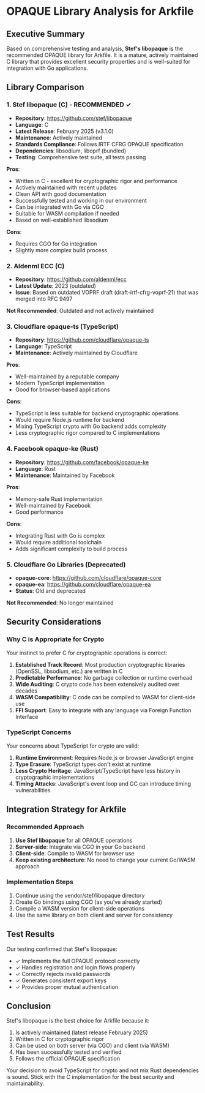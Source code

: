 # OPAQUE Library Analysis for Arkfile

## Executive Summary

Based on comprehensive testing and analysis, **Stef's libopaque** is the recommended OPAQUE library for Arkfile. It is a mature, actively maintained C library that provides excellent security properties and is well-suited for integration with Go applications.

## Library Comparison

### 1. Stef libopaque (C) - RECOMMENDED ✓
- **Repository**: https://github.com/stef/libopaque
- **Language**: C
- **Latest Release**: February 2025 (v3.1.0)
- **Maintenance**: Actively maintained
- **Standards Compliance**: Follows IRTF CFRG OPAQUE specification
- **Dependencies**: libsodium, liboprf (bundled)
- **Testing**: Comprehensive test suite, all tests passing

**Pros**:
- Written in C - excellent for cryptographic rigor and performance
- Actively maintained with recent updates
- Clean API with good documentation
- Successfully tested and working in our environment
- Can be integrated with Go via CGO
- Suitable for WASM compilation if needed
- Based on well-established libsodium

**Cons**:
- Requires CGO for Go integration
- Slightly more complex build process

### 2. Aldenml ECC (C)
- **Repository**: https://github.com/aldenml/ecc
- **Latest Update**: 2023 (outdated)
- **Issue**: Based on outdated VOPRF draft (draft-irtf-cfrg-voprf-21) that was merged into RFC 9497

**Not Recommended**: Outdated and not actively maintained

### 3. Cloudflare opaque-ts (TypeScript)
- **Repository**: https://github.com/cloudflare/opaque-ts
- **Language**: TypeScript
- **Maintenance**: Actively maintained by Cloudflare

**Pros**:
- Well-maintained by a reputable company
- Modern TypeScript implementation
- Good for browser-based applications

**Cons**:
- TypeScript is less suitable for backend cryptographic operations
- Would require Node.js runtime for backend
- Mixing TypeScript crypto with Go backend adds complexity
- Less cryptographic rigor compared to C implementations

### 4. Facebook opaque-ke (Rust)
- **Repository**: https://github.com/facebook/opaque-ke
- **Language**: Rust
- **Maintenance**: Maintained by Facebook

**Pros**:
- Memory-safe Rust implementation
- Well-maintained by Facebook
- Good performance

**Cons**:
- Integrating Rust with Go is complex
- Would require additional toolchain
- Adds significant complexity to build process

### 5. Cloudflare Go Libraries (Deprecated)
- **opaque-core**: https://github.com/cloudflare/opaque-core
- **opaque-ea**: https://github.com/cloudflare/opaque-ea
- **Status**: Old and deprecated

**Not Recommended**: No longer maintained

## Security Considerations

### Why C is Appropriate for Crypto

Your instinct to prefer C for cryptographic operations is correct:

1. **Established Track Record**: Most production cryptographic libraries (OpenSSL, libsodium, etc.) are written in C
2. **Predictable Performance**: No garbage collection or runtime overhead
3. **Wide Auditing**: C crypto code has been extensively audited over decades
4. **WASM Compatibility**: C code can be compiled to WASM for client-side use
5. **FFI Support**: Easy to integrate with any language via Foreign Function Interface

### TypeScript Concerns

Your concerns about TypeScript for crypto are valid:

1. **Runtime Environment**: Requires Node.js or browser JavaScript engine
2. **Type Erasure**: TypeScript types don't exist at runtime
3. **Less Crypto Heritage**: JavaScript/TypeScript have less history in cryptographic implementations
4. **Timing Attacks**: JavaScript's event loop and GC can introduce timing vulnerabilities

## Integration Strategy for Arkfile

### Recommended Approach

1. **Use Stef libopaque** for all OPAQUE operations
2. **Server-side**: Integrate via CGO in your Go backend
3. **Client-side**: Compile to WASM for browser use
4. **Keep existing architecture**: No need to change your current Go/WASM approach

### Implementation Steps

1. Continue using the vendor/stef/libopaque directory
2. Create Go bindings using CGO (as you've already started)
3. Compile a WASM version for client-side operations
4. Use the same library on both client and server for consistency

## Test Results

Our testing confirmed that Stef's libopaque:
- ✓ Implements the full OPAQUE protocol correctly
- ✓ Handles registration and login flows properly
- ✓ Correctly rejects invalid passwords
- ✓ Generates consistent export keys
- ✓ Provides proper mutual authentication

## Conclusion

Stef's libopaque is the best choice for Arkfile because it:
1. Is actively maintained (latest release February 2025)
2. Written in C for cryptographic rigor
3. Can be used on both server (via CGO) and client (via WASM)
4. Has been successfully tested and verified
5. Follows the official OPAQUE specification

Your decision to avoid TypeScript for crypto and not mix Rust dependencies is sound. Stick with the C implementation for the best security and maintainability.
